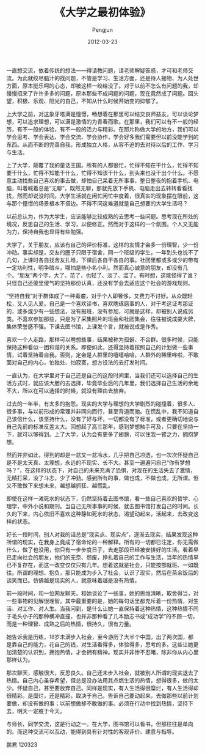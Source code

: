 ﻿---
layout: post
title: '《大学之最初体验》'
date: 2012-03-23
author: Pengjun
tags: 思想
---
一直想交流，依着传统的想法——得请教问题，请老师解疑答惑，才可和老师交流。为此就绞尽脑汁的找问题，不管是学习、生活方面，还是待人接物、为人处世方面，原本挺乐呵的心态，却被这样一绞给没了。对于以前不怎么有问题的我，却慢慢招来了许许多多的问题，原本那些不成问题的问题，现在竟然成了问题。回头望，积极、乐观、阳光的自己，不知从什么时候开始变的抑郁了。

上大学之前，对这象牙塔满是憧憬，畅想着在那里可以结交良师益友，可以谈论梦想，可以追求理想，可以满是激情的为青春而歌。在那里，我们可以有不一般的经历，有不一般的体验，有不一般的活力与精彩。在那片称做大学的地方，我们可以学会思考、学会表达、学会交流、学会协作，学会好多我们需要但以前没能学到的东西。从而不断的完善自我，形成独立人格，从容不迫的去对待以后的工作、学习与生活。

上了大学，颠覆了我的童话王国。所有的人都很忙，忙得不知在干什么，忙得不知要干什么，忙得不知能干什么，忙得不知该干什么，到头来也没干出个什么。不愿意主动找些自己喜欢的事去做，却怕自己呆着无所事事，整日整夜的抱着手机、电脑，叫着喊着总是“无聊”，既然无聊，那就先放下手机、电脑走出去转转看看找找，然而却说没时间。大学生活就在闲忙闲忙中度着，很真实的现象摆在眼前，这与那个憧憬的场景根本不搭边。不得不问这难道就是自己想要的大学生活吗？

以前总认为，作为大学生，应该能够比较成熟的去思考一些问题。思考现在所处的境况，反思自己的生活、学习，以便修正。然而对于这样的一个氛围，个人又无能为力，保持自我也显得有些勉强。

大学了，关于朋友，应该有自己的评价标准，这样的友情才会多一份理智，少一份冲动。事实却是，交友的圈子只限于宿舍，同一个班级的学生，一年到头也说不了几句，上课时各自找舍友扎堆，下课后各自干各自的事。社团里都或多或少的带有一定功利性，明争暗斗，哪怕是些小名小利。然而真心诚意的朋友，却没有几个。“朋友”两个字，大了、范了，也轻了、淡了、滥了。有时想，这能怪得了谁？只怪自己还傻里傻气的坚持那份认真，还没有学会去适应这个社会的游戏规则。

“坚持自我”对于群体成了一种毒瘤，对于个人即奢侈，又费力不讨好。从众既轻松，又人见人爱。自己是一个喜欢读书，喜欢瞎琢磨事的人，对于考这证考那证的，或多或少有一些想法，没有报班，没有参加，可就是这样，却被别人说成另类。不喜欢参加那些，只是为了采集照片的班会和社团集会，往往被说成耍大牌，集体荣誉感不强。下课去图书馆，上课发个言，就被说成是作秀。

喜欢一个人走路，那样可以瞎想些事，结果被称为孤僻、不合群。很多时候，只能保持这种看似一团和谐的关系。即便如此，还得坚持着按照自己的计划做一些事情，试着坚持着自我。否则，定会是人群里的嘻嘻哈哈，人群外的稀里哗啦，不敢面对自己的内心，怕独处、怕寂寞，想方设法的去打发时间。

一直认为，在大学里对于自己还是自己的这段时间里，当我们还可以选择自己的生活方式时，就应该大胆的去选择，毕竟毕业后的几年里，我们选择自己生活的余地不大，所以在可以选择的时候，就没有理由去放弃。

过去的一年半，有太多的抱怨。现实的大学与理想的大学剧烈的碰撞着，很多人、很多事，与以前形成的常理并非同向而行，甚至背道而驰。在慌乱中，我不知道自己该信什么，该坚持什么，没有了好与坏，一切都没有了标准，或者更确切地说与自己先前的标准反差太大。回想起了高三那年，感到梦想触手可及，只要在坚持一下，就可以够得到。上了大学，认为会有更多了翅膀，可以住我一臂之力，拥抱梦想。

然而并非如此，得到的却是一盆又一盆冷水，几乎把自己凉透，也一次次怀疑自己是不是太天真、太理想，永远的不现实、长不大。甚至一遍遍问自己“你有梦想吗？”，在这样的状态下，对自己的未来充满了恐惧，对现在的生活失去了激情，无精打采，没了斗志，少了冲劲。感到所有的事，做也成，不做也成，无所谓。但又不敢做下来想未来，越想越抓狂、越慌乱。

即使在这样一滩死水的状态下，仍然坚持着去图书馆，看一些自己喜欢的哲学、心理学，中外小说和期刊。当自己无所事事的时候，就去图书馆打发自己的时间。长久的下来，内心依旧不喜欢这种静如死水的状态，渴望动起来，活起来，去改变这样的状态。

好长一段时间，别人对我的话总是“现实点、现实点”，逐渐去现实，结果发现这种所谓的现实，在我身上竟成了宿命论的一种解释。所有的一切都已注定，你无需做什么，做了也没用，你只有一步步度日子，去走那段已经被安排好的生活。看着早已走向社会的朋友，他们的无奈、颓废，挣扎着自己的工作与生活，当年的热情早已不复存在，而这一改变仅仅只有几年。想着这就是社会，只能按部就班、一如既往。所谓的理想、抱负，那只能成为步入了社会，认识了现实，然后在茶余饭后的谈笑而已。仿佛越是现实的人，就意味着越是没有热情。

前一段时间，和一位网友聊天。和她谈论了一些事，她的思维清晰，取舍得当，对一些事物的见解很理智。其中最重要的是，她的每句话里都充斥着一份热情，对生活、对工作、对人生。当我问到，是什么让她一直保持着这种热情，这种热情不同于毛头小子的那种横冲直撞，也并非那种看了几本励志书或“成功学”的不顾一切，而是一种理智、成熟之后的热情，很持久，很有力量。

她告诉我是历练，18岁未满步入社会，至今游历了大半个中国，出了两次国，都是靠自己的能力，花自己的钱，对生活看得多，体验得多，思考的多。这些让她更加清楚的认识到，拥抱热情，才会拥有精神。现实并非惨不忍睹，除非你从内心里那样认为。

那次聊天，感触很大，反思良久。自己还未步入社会，就被别人所谓的现实退去了热情。自己内心虽存希望，但总是没办法用其点燃生活的热情，想得很多，做的太少。怀疑自己，甚至要放弃自己。同样是现实，有人生活得很糜烂，有人生活得却很精彩。是糜烂，还是精彩，取决于自己。告诉自己要动起来，去做那些以前计划要做，却没有做的事；以前想做却不敢做的事。必须在行动中找到热情，坚持下去，明天一定胜于今天。

与师长、同学交流，这是行动之一。在大学，图书馆可以看书，但那往往是单向的。而这种交流可以互动，能得到具有针对性的客观评价、建意与指导。
 

鹏君
120323